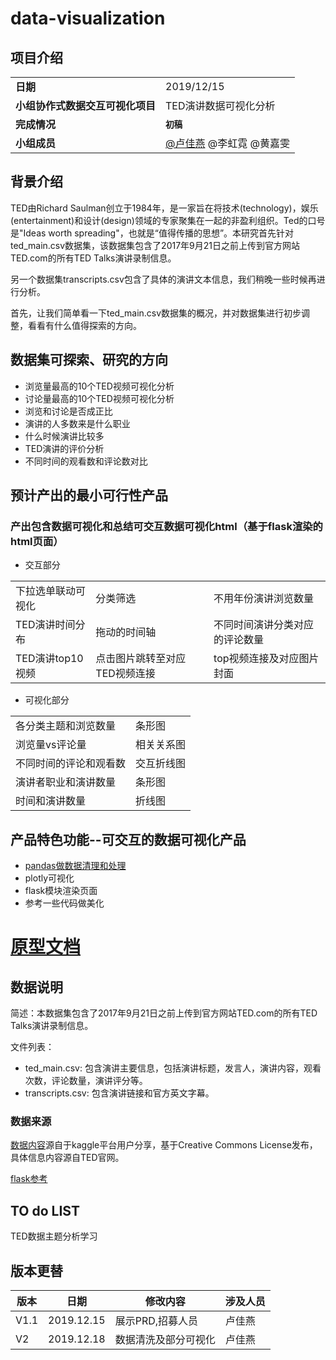 # data-visualization


## 项目介绍
<table>
    <tr>
        <td><b>日期</b></td>
        <td>2019/12/15</td>   
    </tr>
    <tr>
        <td><b>小组协作式数据交互可视化项目</b></td>
        <td> TED演讲数据可视化分析</td>   
    </tr>
	<tr>
        <td><b>完成情况</b></td>
        <td><b><code>初稿</code></b></td>
    </tr>    
    <tr>
        <td rowspan="3"><b>小组成员</b></td>
        <td><a href="https://gitee.com/lujiayan">@卢佳燕</a> @李虹霓  @黄嘉雯</td>
	    
</table>

## 背景介绍
TED由Richard Saulman创立于1984年，是一家旨在将技术(technology)，娱乐(entertainment)和设计(design)领域的专家聚集在一起的非盈利组织。Ted的口号是"Ideas worth spreading"，也就是“值得传播的思想”。本研究首先针对ted_main.csv数据集，该数据集包含了2017年9月21日之前上传到官方网站TED.com的所有TED Talks演讲录制信息。

另一个数据集transcripts.csv包含了具体的演讲文本信息，我们稍晚一些时候再进行分析。

首先，让我们简单看一下ted_main.csv数据集的概况，并对数据集进行初步调整，看看有什么值得探索的方向。

## 数据集可探索、研究的方向
* 浏览量最高的10个TED视频可视化分析
* 讨论量最高的10个TED视频可视化分析
* 浏览和讨论是否成正比
* 演讲的人多数来是什么职业
* 什么时候演讲比较多
* TED演讲的评价分析
* 不同时间的观看数和评论数对比

## 预计产出的最小可行性产品
### 产出包含数据可视化和总结可交互数据可视化html（基于flask渲染的html页面）
* 交互部分
<table>
    <tr>
        <td>下拉选单联动可视化</td>
        <td>分类筛选</td>
		<td>不用年份演讲浏览数量</td>   
    </tr>
	<tr>
        <td>TED演讲时间分布</td>
        <td>拖动的时间轴</td>
		<td>不同时间演讲分类对应的评论数量</td>   
    </tr>
    <tr>
        <td>TED演讲top10视频</td>
        <td>点击图片跳转至对应TED视频连接</td>
	<td>top视频连接及对应图片封面</td>   
    </tr>
</table>
	
* 可视化部分
<table>
    <tr>
	     <td>各分类主题和浏览数量</td>
		 <td>条形图</td>
	</tr>
	<tr>
	     <td>浏览量vs评论量</td>
		 <td>相关关系图</td>
	</tr>
	<tr>
		 <td>不同时间的评论和观看数</td>
		 <td>交互折线图</td>
	</tr>
	<tr>
		 <td>演讲者职业和演讲数量</td>
		 <td>条形图</td>
	</tr>
	<tr>
		 <td>时间和演讲数量</td>
		 <td>折线图</td>
	</tr>
</table>



## 产品特色功能--可交互的数据可视化产品
* [pandas做数据清理和处理](https://github.com/LuJIAYan/data-visualization/blob/master/data/tedtalk/ted_clean2tu%20-%20%E5%B9%B4%E4%BB%BD.ipynb)
* plotly可视化
* flask模块渲染页面
* 参考一些代码做美化

# [原型文档](https://lujiayan.github.io/data-visualization/Axure/#g=1&p=%E9%A6%96%E9%A1%B5)

## 数据说明
简述：本数据集包含了2017年9月21日之前上传到官方网站TED.com的所有TED Talks演讲录制信息。

文件列表：

* ted_main.csv: 包含演讲主要信息，包括演讲标题，发言人，演讲内容，观看次数，评论数量，演讲评分等。
* transcripts.csv: 包含演讲链接和官方英文字幕。

### 数据来源
[数据内容](https://www.kaggle.com/rounakbanik/ted-talks)源自于kaggle平台用户分享，基于Creative Commons License发布，具体信息内容源自TED官网。

[flask参考](https://segmentfault.com/a/1190000017330435)

## TO do LIST
TED数据主题分析学习

## <a>版本更替</a>
版本|日期 | 修改内容 | 涉及人员
-|-|-|-
V1.1|2019.12.15 | 展示PRD,招募人员| 卢佳燕
V2|2019.12.18 | 数据清洗及部分可视化| 卢佳燕
